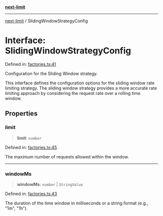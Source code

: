 [**next-limit**](../README.md)

***

[next-limit](../README.md) / SlidingWindowStrategyConfig

# Interface: SlidingWindowStrategyConfig

Defined in: [factories.ts:41](https://github.com/saoudi-h/next-limit/blob/58a6c1402186f63b5f3eecaed63a277351987cb7/src/factories.ts#L41)

Configuration for the Sliding Window strategy.

This interface defines the configuration options for the sliding window rate limiting strategy.
The sliding window strategy provides a more accurate rate limiting approach by
considering the request rate over a rolling time window.

## Properties

### limit

> **limit**: `number`

Defined in: [factories.ts:45](https://github.com/saoudi-h/next-limit/blob/58a6c1402186f63b5f3eecaed63a277351987cb7/src/factories.ts#L45)

The maximum number of requests allowed within the window.

***

### windowMs

> **windowMs**: `number` \| `StringValue`

Defined in: [factories.ts:43](https://github.com/saoudi-h/next-limit/blob/58a6c1402186f63b5f3eecaed63a277351987cb7/src/factories.ts#L43)

The duration of the time window in milliseconds or a string format (e.g., "1m", "1h").
